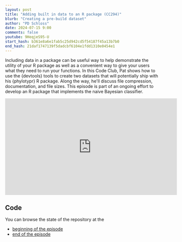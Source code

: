 ```yaml
---
layout: post
title: "Adding built in data to an R package (CC294)"
blurb: "Creating a pre-build dataset"
author: "PD Schloss"
date: 2024-07-15 9:00
comments: false
youtube: 9HeqjeS95-U
start_hash: b361e8a6e1fab5c25d942cd5f54187f45a13b7b0
end_hash: 21daf1747139f5dadcbf6104e1fdd1310e0454e1
---
```


Including data in a package can be useful way to help demonstrate the utility of your R package as well as a convenient way to give your users what they need to run your functions. In this Code Club, Pat shows how to use the {devtools} tools to create two datasets that will potentially ship with his {phylotypr} R package. Along the way, he'll discuss file compression, documentation, and file sizes. This episode is part of an ongoing effort to develop an R package that implements the naive Bayesian classifier.

<iframe style="margin: 0 auto;display:block;" width="560" height="315" src="https://www.youtube.com/embed/{{ page.youtube }}" frameborder="0" allow="accelerometer; autoplay; encrypted-media; gyroscope; picture-in-picture" allowfullscreen></iframe>

## Code

You can browse the state of the repository at the

* [beginning of the episode](https://github.com/riffomonas/phylotypr/tree/{{page.start_hash}})
* [end of the episode](https://github.com/riffomonas/phylotyprr/tree/{{page.end_hash}})
